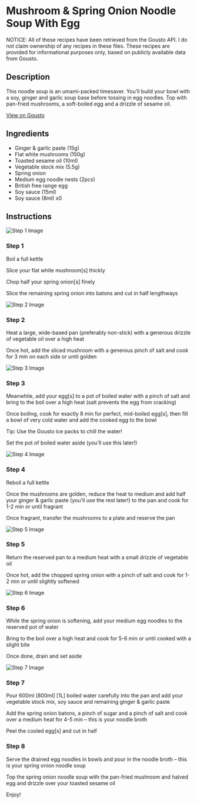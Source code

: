 # Mushroom & Spring Onion Noodle Soup With Egg

NOTICE: All of these recipes have been retrieved from the Gousto API. I do not claim ownership of any recipes in these files. These recipes are provided for informational purposes only, based on publicly available data from Gousto.

## Description

This noodle soup is an umami-packed timesaver. You’ll build your bowl with a soy, ginger and garlic soup base before tossing in egg noodles. Top with pan-fried mushrooms, a soft-boiled egg and a drizzle of sesame oil.

[View on Gousto](https://www.gousto.co.uk/recipes/cookbook/mushroom-spring-onion-noodle-soup-with-egg)

## Ingredients

- Ginger & garlic paste (15g)
- Flat white mushrooms (150g)
- Toasted sesame oil (10ml)
- Vegetable stock mix (5.5g)
- Spring onion
- Medium egg noodle nests (2pcs)
- British free range egg
- Soy sauce (15ml)
- Soy sauce (8ml) x0

## Instructions

![Step 1 Image](https://production-media.gousto.co.uk/cms/recipe-step-image/Step-1-1681200726833-x200.jpg)

### Step 1

Boil a full kettle

Slice your flat white mushroom[s] thickly

Chop half your spring onion[s] finely

Slice the remaining spring onion into batons and cut in half lengthways

![Step 2 Image](https://production-media.gousto.co.uk/cms/recipe-step-image/Step-2-1681200730062-x200.jpg)

### Step 2

Heat a large, wide-based pan (preferably non-stick) with a generous drizzle of vegetable oil over a high heat

Once hot, add the sliced mushroom with a generous pinch of salt and cook for 3 min on each side or until golden

![Step 3 Image](https://production-media.gousto.co.uk/cms/recipe-step-image/Step-3-1681200733894-x200.jpg)

### Step 3

Meanwhile, add your egg[s] to a pot of boiled water with a pinch of salt and bring to the boil over a high heat (salt prevents the egg from cracking)

Once boiling, cook for exactly 8 min for perfect, mid-boiled egg[s], then fill a bowl of very cold water and add the cooked egg to the bowl

Tip: Use the Gousto ice packs to chill the water!

Set the pot of boiled water aside (you'll use this later!)

![Step 4 Image](https://production-media.gousto.co.uk/cms/recipe-step-image/Step-4-1681200737684-x200.jpg)

### Step 4

Reboil a full kettle

Once the mushrooms are golden, reduce the heat to medium and add half your ginger & garlic paste (you'll use the rest later!) to the pan and cook for 1-2 min or until fragrant

Once fragrant, transfer the mushrooms to a plate and reserve the pan

![Step 5 Image](https://production-media.gousto.co.uk/cms/recipe-step-image/Step-5-1681200741471-x200.jpg)

### Step 5

Return the reserved pan to a medium heat with a small drizzle of vegetable oil

Once hot, add the chopped spring onion with a pinch of salt and cook for 1-2 min or until slightly softened

![Step 6 Image](https://production-media.gousto.co.uk/cms/recipe-step-image/Step-6-1681200745613-x200.jpg)

### Step 6

While the spring onion is softening, add your medium egg noodles to the reserved pot of water

Bring to the boil over a high heat and cook for 5-6 min or until cooked with a slight bite

Once done, drain and set aside

![Step 7 Image](https://production-media.gousto.co.uk/cms/recipe-step-image/Step-7-1681200749596-x200.jpg)

### Step 7

Pour 600ml<span class="text-danger"> <span class="text-purple">[800ml] </span>[1L] </span>boiled water carefully into the pan and add your vegetable stock mix, soy sauce and remaining ginger & garlic paste

Add the spring onion batons, a pinch of sugar and a pinch of salt and cook over a medium heat for 4-5 min – this is your noodle broth

Peel the cooled egg[s] and cut in half

### Step 8

Serve the drained egg noodles in bowls and pour in the noodle broth – this is your spring onion noodle soup

Top the spring onion noodle soup with the pan-fried mushroom and halved egg and drizzle over your toasted sesame oil

Enjoy!

